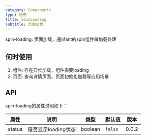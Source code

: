 ```yaml
---
category: Components
type: 通用
title: SpinLoading
subtitle: 页面加载
---
```


spin-loading: 页面加载，通过ant的spin组件做加载处理

## 何时使用
1. 组件: 存在异步加载，组件需要loading
2. 页面: 查询详情页面，页面初始化加载等应用场景 


## API

spin-loading的属性说明如下：

| 属性 | 说明 | 类型 | 默认值 | 版本 |
| --- | --- | --- | --- | --- |
| status |  是否显示loading状态 | boolean | `false` | 0.0.2 |

<style>
[id^="components-button-demo-"] .ant-btn {
  margin-right: 8px;
  margin-bottom: 12px;
}
[id^="components-button-demo-"] .ant-btn-group > .ant-btn {
  margin-right: 0;
}
</style>
